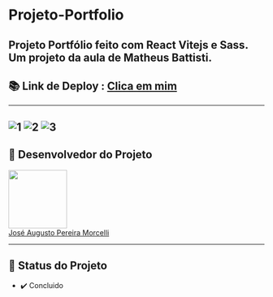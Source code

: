 # Projeto-Portfolio

Projeto Portfólio feito com React Vitejs e Sass. Um projeto da aula de Matheus Battisti.
---
## 📚 Link de Deploy : <a href=http://meuprojetoportfolio.surge.sh/>Clica em mim</a>
---
![1](https://user-images.githubusercontent.com/102266417/209726199-647acb54-af7e-4c9e-9f8e-da02ea11f105.png)
![2](https://user-images.githubusercontent.com/102266417/209726201-5ae53e57-a654-4ac9-bac6-445d74040cbf.png)
![3](https://user-images.githubusercontent.com/102266417/209726345-07fe1a06-a668-4615-a997-dfe81d0cd345.png)
---
## 🧒 Desenvolvedor do Projeto

[<img src="https://avatars.githubusercontent.com/u/102266417?v=4" width=115><br>](https://github.com/josemorcelli) 
  <a href=https://github.com/josemorcelli>José Augusto Pereira Morcelli</a>

---
## 🧭 Status do Projeto
 
 - ✔️ Concluido 
